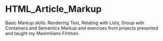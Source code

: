# HTML_Article_Markup
Basic Markup skills:  Rendering Text, Relating with Lists, Group with Containers and Semantics
Markup and exercises from projects presented and taught my Maximiliano Firtman.
